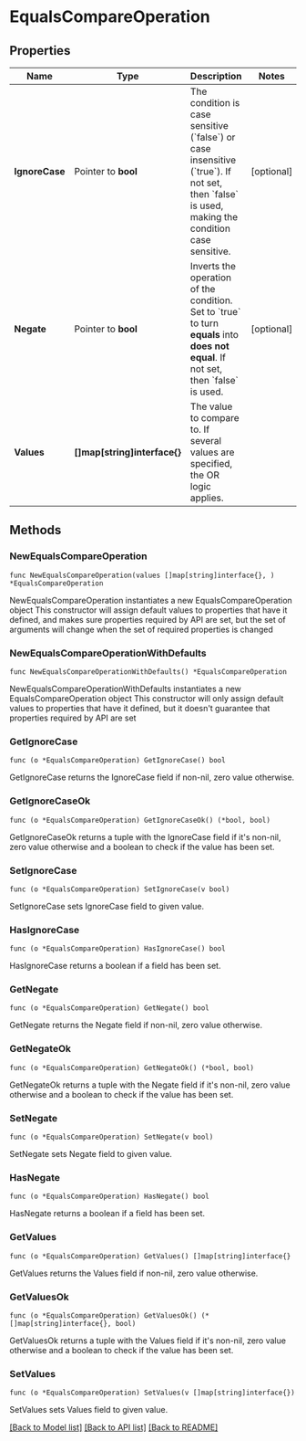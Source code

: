 # EqualsCompareOperation

## Properties

Name | Type | Description | Notes
------------ | ------------- | ------------- | -------------
**IgnoreCase** | Pointer to **bool** | The condition is case sensitive (&#x60;false&#x60;) or case insensitive (&#x60;true&#x60;).   If not set, then &#x60;false&#x60; is used, making the condition case sensitive. | [optional] 
**Negate** | Pointer to **bool** | Inverts the operation of the condition. Set to &#x60;true&#x60; to turn **equals** into **does not equal**.    If not set, then &#x60;false&#x60; is used. | [optional] 
**Values** | **[]map[string]interface{}** | The value to compare to.   If several values are specified, the OR logic applies. | 

## Methods

### NewEqualsCompareOperation

`func NewEqualsCompareOperation(values []map[string]interface{}, ) *EqualsCompareOperation`

NewEqualsCompareOperation instantiates a new EqualsCompareOperation object
This constructor will assign default values to properties that have it defined,
and makes sure properties required by API are set, but the set of arguments
will change when the set of required properties is changed

### NewEqualsCompareOperationWithDefaults

`func NewEqualsCompareOperationWithDefaults() *EqualsCompareOperation`

NewEqualsCompareOperationWithDefaults instantiates a new EqualsCompareOperation object
This constructor will only assign default values to properties that have it defined,
but it doesn't guarantee that properties required by API are set

### GetIgnoreCase

`func (o *EqualsCompareOperation) GetIgnoreCase() bool`

GetIgnoreCase returns the IgnoreCase field if non-nil, zero value otherwise.

### GetIgnoreCaseOk

`func (o *EqualsCompareOperation) GetIgnoreCaseOk() (*bool, bool)`

GetIgnoreCaseOk returns a tuple with the IgnoreCase field if it's non-nil, zero value otherwise
and a boolean to check if the value has been set.

### SetIgnoreCase

`func (o *EqualsCompareOperation) SetIgnoreCase(v bool)`

SetIgnoreCase sets IgnoreCase field to given value.

### HasIgnoreCase

`func (o *EqualsCompareOperation) HasIgnoreCase() bool`

HasIgnoreCase returns a boolean if a field has been set.

### GetNegate

`func (o *EqualsCompareOperation) GetNegate() bool`

GetNegate returns the Negate field if non-nil, zero value otherwise.

### GetNegateOk

`func (o *EqualsCompareOperation) GetNegateOk() (*bool, bool)`

GetNegateOk returns a tuple with the Negate field if it's non-nil, zero value otherwise
and a boolean to check if the value has been set.

### SetNegate

`func (o *EqualsCompareOperation) SetNegate(v bool)`

SetNegate sets Negate field to given value.

### HasNegate

`func (o *EqualsCompareOperation) HasNegate() bool`

HasNegate returns a boolean if a field has been set.

### GetValues

`func (o *EqualsCompareOperation) GetValues() []map[string]interface{}`

GetValues returns the Values field if non-nil, zero value otherwise.

### GetValuesOk

`func (o *EqualsCompareOperation) GetValuesOk() (*[]map[string]interface{}, bool)`

GetValuesOk returns a tuple with the Values field if it's non-nil, zero value otherwise
and a boolean to check if the value has been set.

### SetValues

`func (o *EqualsCompareOperation) SetValues(v []map[string]interface{})`

SetValues sets Values field to given value.



[[Back to Model list]](../README.md#documentation-for-models) [[Back to API list]](../README.md#documentation-for-api-endpoints) [[Back to README]](../README.md)


